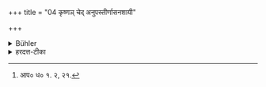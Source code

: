 +++
title = "04 कृष्णञ् चेद् अनुपस्तीर्णासनशायी"

+++

<details><summary>Bühler</summary>

4. If he wears a black skin, let him not spread it (on the ground) to sit or lie upon it.
</details>

<details><summary>हरदत्त-टीका</summary>

## सूत्रम्
कृष्णं चेदनुपस्तीर्णासनशायी स्यात् ॥ ४ ॥  
### प्रस्तावः
अस्मिन् पक्षे विशेषमाह—  
### टिप्पनी
कृष्णं चेद्विभृयात् न हारिणं ततस्तस्मिन्नुपस्तीर्णे नासीत, न च शयीत । अयं तावदर्थः। शब्दनिर्वाह[^३] त्वधासनशायी'त्यत्र कृतः ॥४॥  

[^३]: आप० ध० १. २, २१.
</details>
